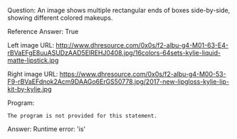 Question: An image shows multiple rectangular ends of boxes side-by-side, showing different colored makeups.

Reference Answer: True

Left image URL: http://www.dhresource.com/0x0s/f2-albu-g4-M01-63-E4-rBVaEFgE8uuASUDzAAD5ElREHJ0408.jpg/16colors-64sets-kylie-liquid-matte-lipstick.jpg

Right image URL: https://www.dhresource.com/0x0s/f2-albu-g4-M00-53-F9-rBVaEFdnok2Acm9DAAGo6ErGS50778.jpg/2017-new-lipgloss-kylie-lip-kit-by-kylie.jpg

Program:

```
The program is not provided for this statement.
```
Answer: Runtime error: 'is'

